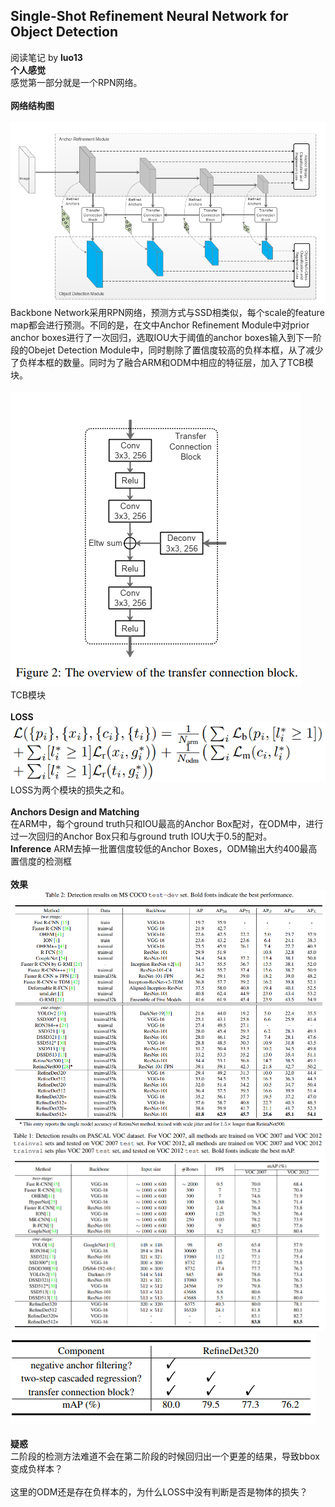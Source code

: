 ## Single-Shot Refinement Neural Network for Object Detection
阅读笔记 by **luo13**
&nbsp;  
**个人感觉**  
感觉第一部分就是一个RPN网络。  
&nbsp;  
**网络结构图**  
&nbsp;  
![网络结构](../img/RefineNet/网络结构.PNG)  
Backbone Network采用RPN网络，预测方式与SSD相类似，每个scale的feature map都会进行预测。不同的是，在文中Anchor Refinement Module中对prior anchor boxes进行了一次回归，选取IOU大于阈值的anchor boxes输入到下一阶段的Obejet Detection Module中，同时剔除了置信度较高的负样本框，从了减少了负样本框的数量。同时为了融合ARM和ODM中相应的特征层，加入了TCB模块。  
&nbsp;  
![TCB模块](../img/RefineNet/TCB模块.PNG)  
TCB模块  
&nbsp;  
**LOSS**  
![LOSS](../img/RefineNet/LOSS.PNG) 
LOSS为两个模块的损失之和。  
&nbsp;  
**Anchors Design and Matching**  
在ARM中，每个ground truth只和IOU最高的Anchor Box配对，在ODM中，进行过一次回归的Anchor Box只和与ground truth IOU大于0.5的配对。
&nbsp;  
**Inference**
ARM去掉一批置信度较低的Anchor Boxes，ODM输出大约400最高置信度的检测框  
&nbsp;  
**效果**  
![COCO](../img/RefineNet/COCO效果.PNG)   
![VOC](../img/RefineNet/VOC效果.PNG)  
![消融实验](../img/RefineNet/消融实验.PNG)  
&nbsp;  
**疑惑**  
二阶段的检测方法难道不会在第二阶段的时候回归出一个更差的结果，导致bbox变成负样本？  
&nbsp;  
这里的ODM还是存在负样本的，为什么LOSS中没有判断是否是物体的损失？
